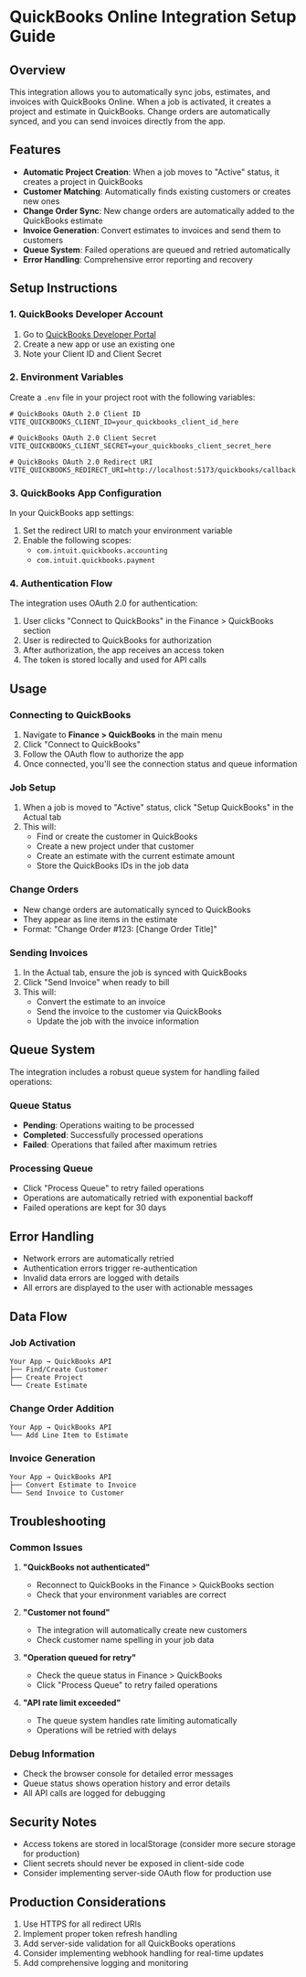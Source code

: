 # QuickBooks Online Integration Setup Guide

## Overview
This integration allows you to automatically sync jobs, estimates, and invoices with QuickBooks Online. When a job is activated, it creates a project and estimate in QuickBooks. Change orders are automatically synced, and you can send invoices directly from the app.

## Features
- **Automatic Project Creation**: When a job moves to "Active" status, it creates a project in QuickBooks
- **Customer Matching**: Automatically finds existing customers or creates new ones
- **Change Order Sync**: New change orders are automatically added to the QuickBooks estimate
- **Invoice Generation**: Convert estimates to invoices and send them to customers
- **Queue System**: Failed operations are queued and retried automatically
- **Error Handling**: Comprehensive error reporting and recovery

## Setup Instructions

### 1. QuickBooks Developer Account
1. Go to [QuickBooks Developer Portal](https://developer.intuit.com/)
2. Create a new app or use an existing one
3. Note your Client ID and Client Secret

### 2. Environment Variables
Create a `.env` file in your project root with the following variables:

```env
# QuickBooks OAuth 2.0 Client ID
VITE_QUICKBOOKS_CLIENT_ID=your_quickbooks_client_id_here

# QuickBooks OAuth 2.0 Client Secret
VITE_QUICKBOOKS_CLIENT_SECRET=your_quickbooks_client_secret_here

# QuickBooks OAuth 2.0 Redirect URI
VITE_QUICKBOOKS_REDIRECT_URI=http://localhost:5173/quickbooks/callback
```

### 3. QuickBooks App Configuration
In your QuickBooks app settings:
1. Set the redirect URI to match your environment variable
2. Enable the following scopes:
   - `com.intuit.quickbooks.accounting`
   - `com.intuit.quickbooks.payment`

### 4. Authentication Flow
The integration uses OAuth 2.0 for authentication:
1. User clicks "Connect to QuickBooks" in the Finance > QuickBooks section
2. User is redirected to QuickBooks for authorization
3. After authorization, the app receives an access token
4. The token is stored locally and used for API calls

## Usage

### Connecting to QuickBooks
1. Navigate to **Finance > QuickBooks** in the main menu
2. Click "Connect to QuickBooks"
3. Follow the OAuth flow to authorize the app
4. Once connected, you'll see the connection status and queue information

### Job Setup
1. When a job is moved to "Active" status, click "Setup QuickBooks" in the Actual tab
2. This will:
   - Find or create the customer in QuickBooks
   - Create a new project under that customer
   - Create an estimate with the current estimate amount
   - Store the QuickBooks IDs in the job data

### Change Orders
- New change orders are automatically synced to QuickBooks
- They appear as line items in the estimate
- Format: "Change Order #123: [Change Order Title]"

### Sending Invoices
1. In the Actual tab, ensure the job is synced with QuickBooks
2. Click "Send Invoice" when ready to bill
3. This will:
   - Convert the estimate to an invoice
   - Send the invoice to the customer via QuickBooks
   - Update the job with the invoice information

## Queue System
The integration includes a robust queue system for handling failed operations:

### Queue Status
- **Pending**: Operations waiting to be processed
- **Completed**: Successfully processed operations
- **Failed**: Operations that failed after maximum retries

### Processing Queue
- Click "Process Queue" to retry failed operations
- Operations are automatically retried with exponential backoff
- Failed operations are kept for 30 days

## Error Handling
- Network errors are automatically retried
- Authentication errors trigger re-authentication
- Invalid data errors are logged with details
- All errors are displayed to the user with actionable messages

## Data Flow

### Job Activation
```
Your App → QuickBooks API
├── Find/Create Customer
├── Create Project
└── Create Estimate
```

### Change Order Addition
```
Your App → QuickBooks API
└── Add Line Item to Estimate
```

### Invoice Generation
```
Your App → QuickBooks API
├── Convert Estimate to Invoice
└── Send Invoice to Customer
```

## Troubleshooting

### Common Issues

1. **"QuickBooks not authenticated"**
   - Reconnect to QuickBooks in the Finance > QuickBooks section
   - Check that your environment variables are correct

2. **"Customer not found"**
   - The integration will automatically create new customers
   - Check customer name spelling in your job data

3. **"Operation queued for retry"**
   - Check the queue status in Finance > QuickBooks
   - Click "Process Queue" to retry failed operations

4. **"API rate limit exceeded"**
   - The queue system handles rate limiting automatically
   - Operations will be retried with delays

### Debug Information
- Check the browser console for detailed error messages
- Queue status shows operation history and error details
- All API calls are logged for debugging

## Security Notes
- Access tokens are stored in localStorage (consider more secure storage for production)
- Client secrets should never be exposed in client-side code
- Consider implementing server-side OAuth flow for production use

## Production Considerations
1. Use HTTPS for all redirect URIs
2. Implement proper token refresh handling
3. Add server-side validation for all QuickBooks operations
4. Consider implementing webhook handling for real-time updates
5. Add comprehensive logging and monitoring
